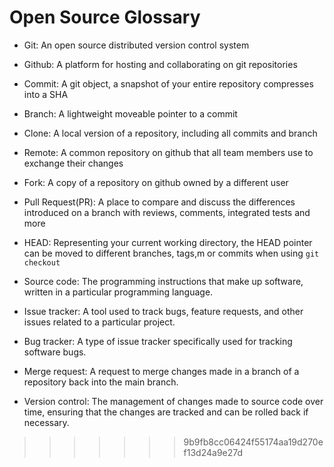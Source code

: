
# Open Source Glossary

- Git: An open source distributed version control system

- Github: A platform for hosting and collaborating on git repositories

- Commit: A git object, a snapshot of your entire repository compresses into a SHA

- Branch: A lightweight moveable pointer to a commit

- Clone: A local version of a repository, including all commits and branch

- Remote: A common repository on github that all team members use to exchange their changes
 
- Fork: A copy of a repository on github owned by a different user

- Pull Request(PR): A place to compare and discuss the differences introduced on a branch with reviews, comments, integrated tests and more

- HEAD: Representing your current working directory, the HEAD pointer can be moved to different branches, tags,m or commits when using ```git checkout```

- Source code: The programming instructions that make up software, written in a particular programming language.

- Issue tracker: A tool used to track bugs, feature requests, and other issues related to a particular project.

- Bug tracker: A type of issue tracker specifically used for tracking software bugs.

- Merge request: A request to merge changes made in a branch of a repository back into the main branch.

- Version control: The management of changes made to source code over time, ensuring that the changes are tracked and can be rolled back if necessary.

>>>>>>> 9b9fb8cc06424f55174aa19d270ef13d24a9e27d
